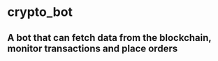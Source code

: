 # crypto_bot
## A bot that can fetch data from the blockchain, monitor transactions and place orders 
